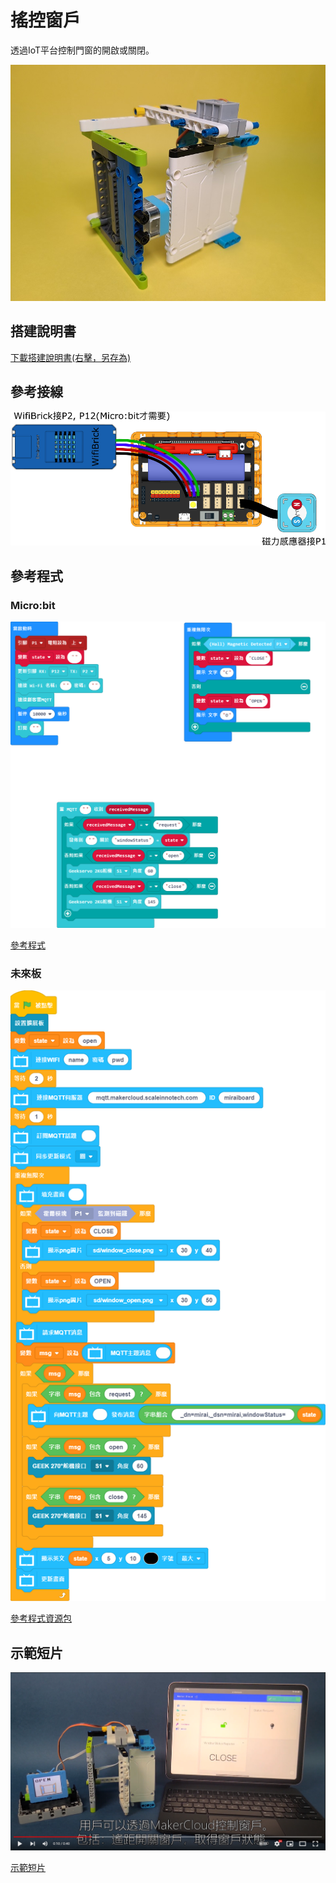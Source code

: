 # 搖控窗戶

透過IoT平台控制門窗的開啟或關閉。

![](../images/door.jpg)

## 搭建說明書

[下載搭建說明書(右擊，另存為)](../images/window.pdf)

## 參考接線

![](../images/door_wire.png)

## 參考程式

### Micro:bit

![](../images/door_code_mc.png)

[參考程式](https://makecode.microbit.org/_RwAY9rfbuMhc)

### 未來板

![](../images/door_code_kb.png)

[參考程式資源包]()

## 示範短片

[![](../images/door_video.png)](https://www.youtube.com/watch?v=nLj0LCgN1Uk)

[示範短片](https://www.youtube.com/watch?v=nLj0LCgN1Uk)
